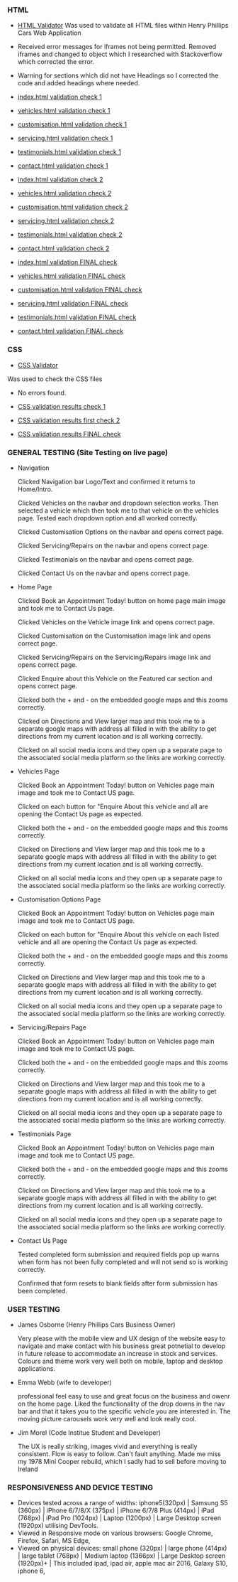 ### HTML

- [HTML Validator](https://validator.w3.org/) Was used to validate all HTML files within Henry Phillips Cars Web Application

- Received error messages for iframes not being permitted. Removed iframes and changed to object which I researched with Stackoverflow which corrected the error.

- Warning for sections which did not have Headings so I corrected the code and added headings where needed.

- [index.html validation check 1](https://github.com/LeeWebb360/Henry-Phillips-Cars-1st-milestone-project/blob/57a587115c398069a7bffd9b0eb8791652cf7cdd/documentation/W3-code-validation-results/index-html-henry-phillips-cars-w3-validator-results.pdf)

- [vehicles.html validation check 1](https://github.com/LeeWebb360/Henry-Phillips-Cars-1st-milestone-project/blob/57a587115c398069a7bffd9b0eb8791652cf7cdd/documentation/W3-code-validation-results/vehicles-html-henry-phillips-cars-w3-validator-results.pdf)

- [customisation.html validation check 1](https://github.com/LeeWebb360/Henry-Phillips-Cars-1st-milestone-project/blob/57a587115c398069a7bffd9b0eb8791652cf7cdd/documentation/W3-code-validation-results/customisation-html-henry-phillips-cars-w3-validator-results.pdf)

- [servicing.html validation check 1](https://github.com/LeeWebb360/Henry-Phillips-Cars-1st-milestone-project/blob/57a587115c398069a7bffd9b0eb8791652cf7cdd/documentation/W3-code-validation-results/servicing-html-henry-phillips-cars-w3-validator-results.pdf)

- [testimonials.html validation check 1](https://github.com/LeeWebb360/Henry-Phillips-Cars-1st-milestone-project/blob/57a587115c398069a7bffd9b0eb8791652cf7cdd/documentation/W3-code-validation-results/testimonials-html-henry-phillips-cars-w3-validator-results.pdf)

- [contact.html validation check 1](https://github.com/LeeWebb360/Henry-Phillips-Cars-1st-milestone-project/blob/57a587115c398069a7bffd9b0eb8791652cf7cdd/documentation/W3-code-validation-results/contact-html-henry-phillips-cars-w3-validator-results.pdf)

- [index.html validation check 2](https://github.com/LeeWebb360/Henry-Phillips-Cars-1st-milestone-project/blob/57a587115c398069a7bffd9b0eb8791652cf7cdd/documentation/W3-code-validation-results/index-html-henry-phillips-cars-w3-validator-resultssecondcheck.pdf)

- [vehicles.html validation check 2](https://github.com/LeeWebb360/Henry-Phillips-Cars-1st-milestone-project/blob/57a587115c398069a7bffd9b0eb8791652cf7cdd/documentation/W3-code-validation-results/vehicles-html-henry-phillips-cars-w3-validator-resultssecondcheck.pdf)

- [customisation.html validation check 2](https://github.com/LeeWebb360/Henry-Phillips-Cars-1st-milestone-project/blob/57a587115c398069a7bffd9b0eb8791652cf7cdd/documentation/W3-code-validation-results/customisation-html-henry-phillips-cars-w3-validator-resultssecondcheck.pdf)

- [servicing.html validation check 2](https://github.com/LeeWebb360/Henry-Phillips-Cars-1st-milestone-project/blob/57a587115c398069a7bffd9b0eb8791652cf7cdd/documentation/W3-code-validation-results/servicing-html-henry-phillips-cars-w3-validator-resultssecondcheck.pdf)

- [testimonials.html validation check 2](https://github.com/LeeWebb360/Henry-Phillips-Cars-1st-milestone-project/blob/57a587115c398069a7bffd9b0eb8791652cf7cdd/documentation/W3-code-validation-results/testimonials-html-henry-phillips-cars-w3-validator-resultssecondcheck.pdf)

- [contact.html validation check 2](https://github.com/LeeWebb360/Henry-Phillips-Cars-1st-milestone-project/blob/57a587115c398069a7bffd9b0eb8791652cf7cdd/documentation/W3-code-validation-results/contact-html-henry-phillips-cars-w3-validator-resultssecondcheck.pdf)

- [index.html validation FINAL check](https://github.com/LeeWebb360/Henry-Phillips-Cars-1st-milestone-project/blob/fea48ea79f3b4199b65b7cb8c06a4aa69cb20f97/documentation/W3-code-validation-results/index-html-henry-phillips-cars-w3-validator-finalcheck.pdf)

- [vehicles.html validation FINAL check](https://github.com/LeeWebb360/Henry-Phillips-Cars-1st-milestone-project/blob/fea48ea79f3b4199b65b7cb8c06a4aa69cb20f97/documentation/W3-code-validation-results/vehicles-html-henry-phillips-cars-w3-validator-finalcheck.pdf)

- [customisation.html validation FINAL check](https://github.com/LeeWebb360/Henry-Phillips-Cars-1st-milestone-project/blob/fea48ea79f3b4199b65b7cb8c06a4aa69cb20f97/documentation/W3-code-validation-results/customisation-html-henry-phillips-cars-w3-validator-finalcheck.pdf)

- [servicing.html validation FINAL check](https://github.com/LeeWebb360/Henry-Phillips-Cars-1st-milestone-project/blob/fea48ea79f3b4199b65b7cb8c06a4aa69cb20f97/documentation/W3-code-validation-results/servicing-html-henry-phillips-cars-w3-validator-finalcheck.pdf)

- [testimonials.html validation FINAL check](https://github.com/LeeWebb360/Henry-Phillips-Cars-1st-milestone-project/blob/fea48ea79f3b4199b65b7cb8c06a4aa69cb20f97/documentation/W3-code-validation-results/testimonials-html-henry-phillips-cars-w3-validator-finalcheck.pdf)

- [contact.html validation FINAL check](https://github.com/LeeWebb360/Henry-Phillips-Cars-1st-milestone-project/blob/fea48ea79f3b4199b65b7cb8c06a4aa69cb20f97/documentation/W3-code-validation-results/contact-html-henry-phillips-cars-w3-validator-finalcheck.pdf)

### CSS

- [CSS Validator](https://jigsaw.w3.org/css-validator/)

Was used to check the CSS files

- No errors found.

- [CSS validation results check 1](https://github.com/LeeWebb360/Henry-Phillips-Cars-1st-milestone-project/blob/57a587115c398069a7bffd9b0eb8791652cf7cdd/documentation/W3-code-validation-results/servicing-html-henry-phillips-cars-w3-validator-results.pdf)

- [CSS validation results first check 2](https://github.com/LeeWebb360/Henry-Phillips-Cars-1st-milestone-project/blob/57a587115c398069a7bffd9b0eb8791652cf7cdd/documentation/W3-code-validation-results/style-css-henry-phillips-cars-w3-validator-resultssecondcheck.pdf)

- [CSS validation results FINAL check](https://github.com/LeeWebb360/Henry-Phillips-Cars-1st-milestone-project/blob/fea48ea79f3b4199b65b7cb8c06a4aa69cb20f97/documentation/W3-code-validation-results/style-css-henry-phillips-cars-w3-validator-finalcheck.pdf)

### GENERAL TESTING (Site Testing on live page)

- Navigation

  Clicked Navigation bar Logo/Text and confirmed it returns to Home/Intro.

  Clicked Vehicles on the navbar and dropdown selection works. Then selected a vehicle which then took me to that vehicle on the vehicles page. Tested each dropdown option and all worked correctly.

  Clicked Customisation Options on the navbar and opens correct page.

  Clicked Servicing/Repairs on the navbar and opens correct page.

  Clicked Testimonials on the navbar and opens correct page.

  Clicked Contact Us on the navbar and opens correct page.

* Home Page

  Clicked Book an Appointment Today! button on home page main image and took me to Contact Us page.

  Clicked Vehicles on the Vehicle image link and opens correct page.

  Clicked Customisation on the Customisation image link and opens correct page.

  Clicked Servicing/Repairs on the Servicing/Repairs image link and opens correct page.

  Clicked Enquire about this Vehicle on the Featured car section and opens correct page.

  Clicked both the + and - on the embedded google maps and this zooms correctly.

  Clicked on Directions and View larger map and this took me to a separate google maps with address all filled in with the ability to get directions from my current location and is all working correctly.

  Clicked on all social media icons and they open up a separate page to the associated social media platform so the links are working correctly.

- Vehicles Page

  Clicked Book an Appointment Today! button on Vehicles page main image and took me to Contact US page.

  Clicked on each button for "Enquire About this vehicle and all are opening the Contact Us page as expected.

  Clicked both the + and - on the embedded google maps and this zooms correctly.

  Clicked on Directions and View larger map and this took me to a separate google maps with address all filled in with the ability to get directions from my current location and is all working correctly.

  Clicked on all social media icons and they open up a separate page to the associated social media platform so the links are working correctly.

* Customisation Options Page

  Clicked Book an Appointment Today! button on Vehicles page main image and took me to Contact US page.

  Clicked on each button for "Enquire About this vehicle on each listed vehicle and all are opening the Contact Us page as expected.

  Clicked both the + and - on the embedded google maps and this zooms correctly.

  Clicked on Directions and View larger map and this took me to a separate google maps with address all filled in with the ability to get directions from my current location and is all working correctly.

  Clicked on all social media icons and they open up a separate page to the associated social media platform so the links are working correctly.

- Servicing/Repairs Page

  Clicked Book an Appointment Today! button on Vehicles page main image and took me to Contact US page.

  Clicked both the + and - on the embedded google maps and this zooms correctly.

  Clicked on Directions and View larger map and this took me to a separate google maps with address all filled in with the ability to get directions from my current location and is all working correctly.

  Clicked on all social media icons and they open up a separate page to the associated social media platform so the links are working correctly.

* Testimonials Page

  Clicked Book an Appointment Today! button on Vehicles page main image and took me to Contact US page.

  Clicked both the + and - on the embedded google maps and this zooms correctly.

  Clicked on Directions and View larger map and this took me to a separate google maps with address all filled in with the ability to get directions from my current location and is all working correctly.

  Clicked on all social media icons and they open up a separate page to the associated social media platform so the links are working correctly.

- Contact Us Page

  Tested completed form submission and required fields pop up warns when form has not been fully completed and will not send so is working correctly.

  Confirmed that form resets to blank fields after form submission has been completed.

### USER TESTING

- James Osborne (Henry Phillips Cars Business Owner)

  Very please with the mobile view and UX design of the website easy to navigate and make contact with his business great potnetial to develop in future release to accommodate an increase in stock and services. Colours and theme work very well both on mobile, laptop and desktop applications.

- Emma Webb (wife to developer) 

  professional feel easy to use and great focus on the business and owenr on the home page. Liked the functionality of the drop downs in the nav bar and that it takes you to the specific vehicle you are interested in. The moving picture carousels work very well and look really cool.

- Jim Morel (Code Institue Student and Developer)

  The UX is really striking, images vivid and everything is really consistent. Flow is easy to follow. Can't fault anything. Made me miss my 1978 Mini Cooper rebuild, which I sadly had to sell before moving to Ireland

### RESPONSIVENESS AND DEVICE TESTING

- Devices tested across a range of widths: iphone5(320px) | Samsung S5 (360px) | iPhone 6/7/8/X (375px) | iPhone 6/7/8 Plus (414px) | iPad (768px) | iPad Pro (1024px) | Laptop (1200px) | Large Desktop screen (1920px) utilising DevTools.
- Viewed in Responsive mode on various browsers: Google Chrome, Firefox, Safari, MS Edge,
- Viewed on physical devices: small phone (320px) | large phone (414px) | large tablet (768px) | Medium laptop (1366px) | Large Desktop screen (1920px)+ | This included ipad, ipad air, apple mac air 2016, Galaxy S10, iphone 6,
